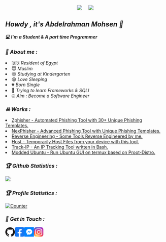 <!-- Github README -->
<p align="center"><a href="https://github.com/0Riddle0">
<img height="165" src="https://github-readme-stats.vercel.app/api?username=0Riddle0&show_icons=true&include_all_commits=true&theme=react&cache_seconds=3200&hide_border=true" /></a>
&nbsp;&nbsp;&nbsp;
<a href="https://github.com/0Riddle0"><img src="https://github-readme-stats.vercel.app/api/top-langs/?username=0Riddle0&layout=compact&theme=react&hide_border=true" />
</a></p>

<h2><b><i>Howdy , it's Abdelrahman Mohsen 👋</i></b></h2>
<b><i>💻 I'm a Student & A part time Programmer</i></b>

<h3><b><i>🤠 About me :</i></b></h3>
<li> 🇧🇩 <i>Resident of Egypt</i></li>
<li> 😇 <i>Muslim</i></li>
<li> 😐 <i>Studying at Kindergarten</i></li>
<li> 😪 <i>Love Sleeping</i></li>
<li> 💔 <i>Born Single</i></li>
<li> 🐍 <i>Trying to learn Frameworks & SQLI</i></li>
<li> 🤐 <i>Aim : Become a Software Engineer</i></li>

<h3><b><i>☠ Works :</i></b></h3>
<li> <a href="https://github.com/0Riddle0/zphisher">Zphisher - Automated Phishing Tool with 30+ Unique Phishing Templates.</a>
<li> <a href="https://github.com/0Riddle0/nexphisher">NexPhisher - Advanced Phishing Tool with Unique Phishing Templates.</a>
<li> <a href="https://github.com/hax0rtahm1d/Reverse-Engineering">Reverse Engineering - Some Tools Reverse Engineered by me.</a>
<li> <a href="https://github.com/0Riddle0/host">Host - Temporarily Host Files from your device with this tool.</a>
<li> <a href="https://github.com/0Riddle0/track-ip">Track-IP - An IP Tracking Tool written in Bash.</a>
<li> <a href="https://github.com/modded-ubuntu/modded-ubuntu">Modded Ubuntu - Run Ubuntu GUI on termux based on Proot-Distro.</a>

<h3><b><i>🏆 Github Statistics :</i></b></h3>
<a href="https://github.com/0Riddle0"><img width=550 src="https://github-profile-trophy.vercel.app/?username=0Riddle0&theme=dracula&no-frame=true&title=Followers,Stars,Commit,Repository,Issues"/></a>

<h3><b><i>🏆 Profile Statistics :</i></b></h3>
<a href="https://github.com/0Riddle0"><img height="25" title="Counter" src="https://komarev.com/ghpvc/?username=0Riddle0&color=blueviolet&style=flat-square"></a>

<h3><b><i>📡 Get in Touch :</i></b></h3>
<a href="https://github.com/0Riddle0"><img align="left" title="Github" alt="Github" width="30px" src="assets/github.png" /></a>
<a href="https://fb.com/bbrruuxx"><img align="left" title="Facebook" alt="Facebook" width="30px" src="assets/facebook.png" /></a>
<a href="https://m.me/bbrruuxx"><img align="left" title="Messenger" alt="Messenger" width="30px" src="assets/messenger.png" /></a>
<a href="https://www.instagram.com/_mohsenetoo_"><img align="left" title="Instagram" alt="Instagram" width="30px" src="assets/instagram.png" /></a>

